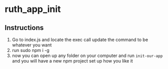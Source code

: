 # ruth_app_init


## Instructions 
1. Go to index.js and locate the exec call update the command to be whatever you want
1. run sudo npm i -g
1. now you can open up any folder on your computer and run `init-our-app` and you will have a new npm project set up how you like it
